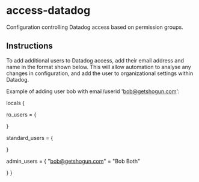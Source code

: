 # access-datadog

Configuration controlling Datadog access based on permission groups.

## Instructions

To add additional users to Datadog access, add their email address and name in the format shown below. This will allow automation to analyse any changes in configuration, and add the user to organizational settings within Datadog.

Example of adding user bob with email/userid 'bob@getshogun.com':

locals {

ro_users = {

}

standard_users = {

}

admin_users = {
"bob@getshogun.com" = "Bob Both"

}
}
